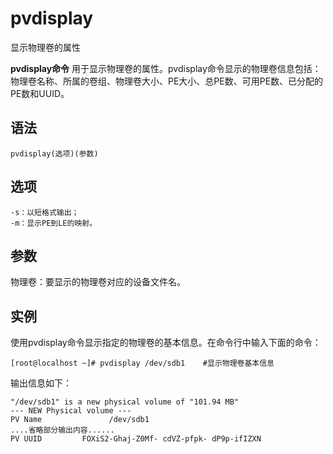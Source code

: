 pvdisplay
===

显示物理卷的属性


**pvdisplay命令** 用于显示物理卷的属性。pvdisplay命令显示的物理卷信息包括：物理卷名称、所属的卷组、物理卷大小、PE大小、总PE数、可用PE数、已分配的PE数和UUID。

##  语法

```
pvdisplay(选项)(参数)
```

##  选项

```
-s：以短格式输出；
-m：显示PE到LE的映射。
```

##  参数

物理卷：要显示的物理卷对应的设备文件名。

##  实例

使用pvdisplay命令显示指定的物理卷的基本信息。在命令行中输入下面的命令：

```
[root@localhost ~]# pvdisplay /dev/sdb1    #显示物理卷基本信息
```

输出信息如下：

```
"/dev/sdb1" is a new physical volume of "101.94 MB"  
--- NEW Physical volume ---  
PV Name               /dev/sdb1  
....省略部分输出内容......  
PV UUID         FOXiS2-Ghaj-Z0Mf- cdVZ-pfpk- dP9p-ifIZXN
```



